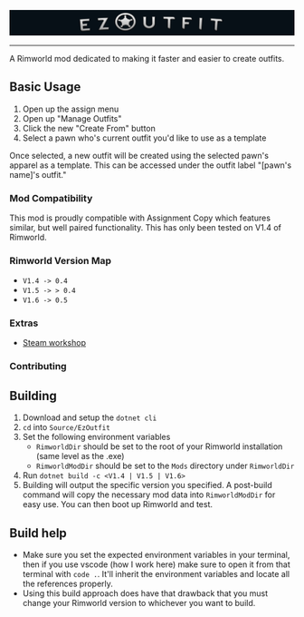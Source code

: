 ![EzOutfit](./Assets/EzOutfit_READMEPreview.png)

---

A Rimworld mod dedicated to making it faster and easier to create outfits.

## Basic Usage

1. Open up the assign menu
2. Open up "Manage Outfits"
3. Click the new "Create From" button
4. Select a pawn who's current outfit you'd like to use as a template

Once selected, a new outfit will be created using the selected pawn's apparel as a template. This can be accessed under the outfit label "[pawn's name]'s outfit."

### Mod Compatibility

This mod is proudly compatible with Assignment Copy which features similar, but well paired functionality. This has only been tested on V1.4 of Rimworld.

### Rimworld Version Map

* `V1.4 -> 0.4`
* `V1.5 -> > 0.4`
* `V1.6 -> 0.5`

### Extras

- [Steam workshop](https://steamcommunity.com/sharedfiles/filedetails/?id=2885961570)

### Contributing

## Building

1. Download and setup the `dotnet cli`
2. `cd` into `Source/EzOutfit`
3. Set the following environment variables
    * `RimworldDir` should be set to the root of your Rimworld installation (same level as the .exe)
    * `RimworldModDir` should be set to the `Mods` directory under `RimworldDir`
3. Run `dotnet build -c <V1.4 | V1.5 | V1.6>`
4. Building will output the specific version you specified. A post-build command will copy the necessary mod data into `RimworldModDir` for easy use. You can then boot up Rimworld and test.

## Build help

- Make sure you set the expected environment variables in your terminal, then if you use vscode (how I work here) make sure to open it from that terminal with `code .`. It'll inherit the environment variables and locate all the references properly.
- Using this build approach does have that drawback that you must change your Rimworld version to whichever you want to build.